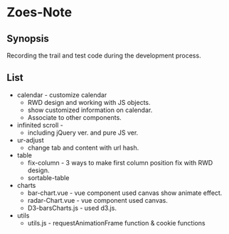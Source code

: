 # Zoes-Note

## Synopsis
Recording the trail and test code during the development process.

## List
* calendar - customize calendar
    * RWD design and working with JS objects.
    * show customized information on calendar.
    * Associate to other components.
* infinited scroll -
    * including jQuery ver. and pure JS ver.
* ur-adjust
    * change tab and content with url hash.
* table
    * fix-column - 3 ways to make first column position fix with RWD design.
    * sortable-table
* charts
    * bar-chart.vue - vue component used canvas show animate effect.
    * radar-Chart.vue -  vue component used canvas.
    * D3-barsCharts.js - used d3.js.
* utils
    * utils.js - requestAnimationFrame function & cookie functions
